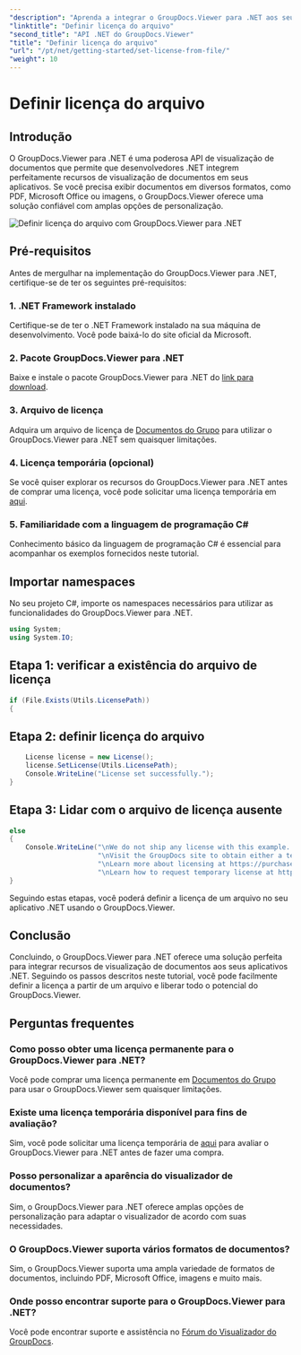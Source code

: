 ```yaml
---
"description": "Aprenda a integrar o GroupDocs.Viewer para .NET aos seus aplicativos sem esforço. Defina a licença, visualize documentos e personalize a aparência do visualizador."
"linktitle": "Definir licença do arquivo"
"second_title": "API .NET do GroupDocs.Viewer"
"title": "Definir licença do arquivo"
"url": "/pt/net/getting-started/set-license-from-file/"
"weight": 10
---
```


# Definir licença do arquivo

## Introdução
O GroupDocs.Viewer para .NET é uma poderosa API de visualização de documentos que permite que desenvolvedores .NET integrem perfeitamente recursos de visualização de documentos em seus aplicativos. Se você precisa exibir documentos em diversos formatos, como PDF, Microsoft Office ou imagens, o GroupDocs.Viewer oferece uma solução confiável com amplas opções de personalização.

![Definir licença do arquivo com GroupDocs.Viewer para .NET](/viewer/getting-started/set-license-from-file.png)

## Pré-requisitos
Antes de mergulhar na implementação do GroupDocs.Viewer para .NET, certifique-se de ter os seguintes pré-requisitos:
### 1. .NET Framework instalado
Certifique-se de ter o .NET Framework instalado na sua máquina de desenvolvimento. Você pode baixá-lo do site oficial da Microsoft.
### 2. Pacote GroupDocs.Viewer para .NET
Baixe e instale o pacote GroupDocs.Viewer para .NET do [link para download](https://releases.groupdocs.com/viewer/net/).
### 3. Arquivo de licença
Adquira um arquivo de licença de [Documentos do Grupo](https://purchase.groupdocs.com/buy) para utilizar o GroupDocs.Viewer para .NET sem quaisquer limitações.
### 4. Licença temporária (opcional)
Se você quiser explorar os recursos do GroupDocs.Viewer para .NET antes de comprar uma licença, você pode solicitar uma licença temporária em [aqui](https://purchase.groupdocs.com/temporary-license/).
### 5. Familiaridade com a linguagem de programação C#
Conhecimento básico da linguagem de programação C# é essencial para acompanhar os exemplos fornecidos neste tutorial.

## Importar namespaces
No seu projeto C#, importe os namespaces necessários para utilizar as funcionalidades do GroupDocs.Viewer para .NET.

```csharp
using System;
using System.IO;
```

## Etapa 1: verificar a existência do arquivo de licença
```csharp
if (File.Exists(Utils.LicensePath))
{
```
## Etapa 2: definir licença do arquivo
```csharp
    License license = new License();
    license.SetLicense(Utils.LicensePath);
    Console.WriteLine("License set successfully.");
}
```
## Etapa 3: Lidar com o arquivo de licença ausente
```csharp
else
{
    Console.WriteLine("\nWe do not ship any license with this example. " +
                      "\nVisit the GroupDocs site to obtain either a temporary or permanent license. " +
                      "\nLearn more about licensing at https://purchase.groupdocs.com/faqs/licensing. " +
                      "\nLearn how to request temporary license at https://purchase.groupdocs.com/temporary-license.");
}
```
Seguindo estas etapas, você poderá definir a licença de um arquivo no seu aplicativo .NET usando o GroupDocs.Viewer.

## Conclusão
Concluindo, o GroupDocs.Viewer para .NET oferece uma solução perfeita para integrar recursos de visualização de documentos aos seus aplicativos .NET. Seguindo os passos descritos neste tutorial, você pode facilmente definir a licença a partir de um arquivo e liberar todo o potencial do GroupDocs.Viewer.
## Perguntas frequentes
### Como posso obter uma licença permanente para o GroupDocs.Viewer para .NET?
Você pode comprar uma licença permanente em [Documentos do Grupo](https://purchase.groupdocs.com/buy) para usar o GroupDocs.Viewer sem quaisquer limitações.
### Existe uma licença temporária disponível para fins de avaliação?
Sim, você pode solicitar uma licença temporária de [aqui](https://purchase.groupdocs.com/temporary-license/) para avaliar o GroupDocs.Viewer para .NET antes de fazer uma compra.
### Posso personalizar a aparência do visualizador de documentos?
Sim, o GroupDocs.Viewer para .NET oferece amplas opções de personalização para adaptar o visualizador de acordo com suas necessidades.
### O GroupDocs.Viewer suporta vários formatos de documentos?
Sim, o GroupDocs.Viewer suporta uma ampla variedade de formatos de documentos, incluindo PDF, Microsoft Office, imagens e muito mais.
### Onde posso encontrar suporte para o GroupDocs.Viewer para .NET?
Você pode encontrar suporte e assistência no [Fórum do Visualizador do GroupDocs](https://forum.groupdocs.com/c/viewer/9).